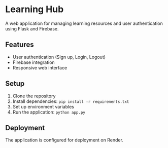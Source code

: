 # Learning Hub

A web application for managing learning resources and user authentication using Flask and Firebase.

## Features
- User authentication (Sign up, Login, Logout)
- Firebase integration
- Responsive web interface

## Setup
1. Clone the repository
2. Install dependencies: `pip install -r requirements.txt`
3. Set up environment variables
4. Run the application: `python app.py`

## Deployment
The application is configured for deployment on Render. 
